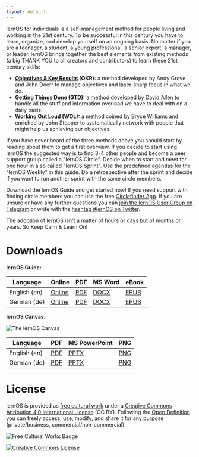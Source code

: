 ```yaml
---
layout: default
---
```


lernOS for individuals is a self-management method for people living and working in the 21st century. To be successful in this century you have to learn, organize, and develop yourself on an ongoing basis. No matter if you are a teenager, a student, a young professional, a senior expert, a manager, or leader. lernOS brings together the best elements from existing methods (a big THANK YOU to all creators and contributors) to learn these 21st century skills:

* **[Objectives & Key Results](https://en.wikipedia.org/wiki/OKR) (OKR):** a method developed by Andy Grove and John Doerr to manage objectives and laser-sharp focus in what we do.
* **[Getting Things Done](https://gettingthingsdone.com) (GTD):** a method developed by David Allen to handle all the stuff and information overload we have to deal with on a daily basis.
* **[Working Out Loud](https://workingoutloud.com) (WOL):** a method coined by Bryce Williams and enriched by John Stepper to systematically network with people that might help us achieving our objectives.

If you have never heard of the three methods above you should start by reading about them to get a first overview. If you decide to start using lernOS the suggested way is to find 3-4 other people and become a peer support group called a "lernOS Circle". Decide when to start and meet for one hour in a so called "lernOS Sprint". Use the predefined agendas for the "lernOS Weekly" in this guide. Do a retrospective after the sprint and decide if you want to run another sprint with the same circle members.

Download the lernOS Guide and get started now! If you need support with finding circle members you can use the free [Circlefinder App](http://circlefinder.app/). If you are unsure or have any further questions you can [join the lernOS User Group on Telegram](https://t.me/lernos) or write with the [hashtag #lernOS on Twitter](https://twitter.com/search?q=%23lernOS).

The adoption of lernOS isn't a matter of hours or days but of months or years. So Keep Calm & Learn On!

# Downloads
**lernOS Guide:**

| Language | Online | PDF | MS Word | eBook |
|----------|--------|-----|---------|-------|
| English (en) | [Online](https://github.com/simondueckert/lernos/blob/master/lernOS%20Guide/en/lernOS-Guide-en.md) | [PDF](https://github.com/simondueckert/lernos/raw/master/lernOS%20Guide/en/lernOS-Guide-en.pdf) | [DOCX](https://github.com/simondueckert/lernos/raw/master/lernOS%20Guide/en/lernOS-Guide-en.docx) | [EPUB](https://github.com/simondueckert/lernos/raw/master/lernOS%20Guide/en/lernOS-Guide-en.epub) |
| German (de) | [Online](https://github.com/simondueckert/lernos/blob/master/lernOS%20Guide/de/lernOS-Guide-de.md) | [PDF](https://github.com/simondueckert/lernos/raw/master/lernOS%20Guide/de/lernOS-Guide-de.pdf) | [DOCX](https://github.com/simondueckert/lernos/raw/master/lernOS%20Guide/de/lernOS-Guide-de.docx) | [EPUB](https://github.com/simondueckert/lernos/raw/master/lernOS%20Guide/de/lernOS-Guide-de.epub) |

**lernOS Canvas:**

![The lernOS Canvas](https://raw.githubusercontent.com/simondueckert/lernos/master/lernOS%20Canvas/lernOS-Canvas-en.png)

| Language | PDF | MS PowerPoint | PNG |
|----------|-----|---------------|-----|
| English (en) | [PDF](https://github.com/simondueckert/lernos/raw/master/lernOS%20Canvas/lernOS-Canvas-en.pdf) | [PPTX](https://github.com/simondueckert/lernos/raw/master/lernOS%20Canvas/lernOS-Canvas-en.pptx) | [PNG](https://raw.githubusercontent.com/simondueckert/lernos/master/lernOS%20Canvas/lernOS-Canvas-en.png) |
| German (de) | [PDF](https://github.com/simondueckert/lernos/raw/master/lernOS%20Canvas/lernOS-Canvas-de.pdf) | [PPTX](https://github.com/simondueckert/lernos/raw/master/lernOS%20Canvas/lernOS-Canvas-de.pptx) | [PNG](https://raw.githubusercontent.com/simondueckert/lernos/master/lernOS%20Canvas/lernOS-Canvas-de.png) |

# License
lernOS is provided as [free cultural work](https://creativecommons.org/share-your-work/public-domain/freeworks/) under a [Creative Commons Attribution 4.0 International License](https://creativecommons.org/licenses/by/4.0/) (CC BY). Following the [Open Definition](https://opendefinition.org/) you can freely access, use, modify, and share it for any purpose (private/business, commercial/non-commercial).

![Free Cultural Works Badge](https://upload.wikimedia.org/wikipedia/commons/thumb/b/b7/Approved-for-free-cultural-works.svg/240px-Approved-for-free-cultural-works.svg.png)

<a rel="license" href="http://creativecommons.org/licenses/by/4.0/" target="_blank"><img alt="Creative Commons License" style="border-width:0" src="https://i.creativecommons.org/l/by/4.0/88x31.png" /></a>
